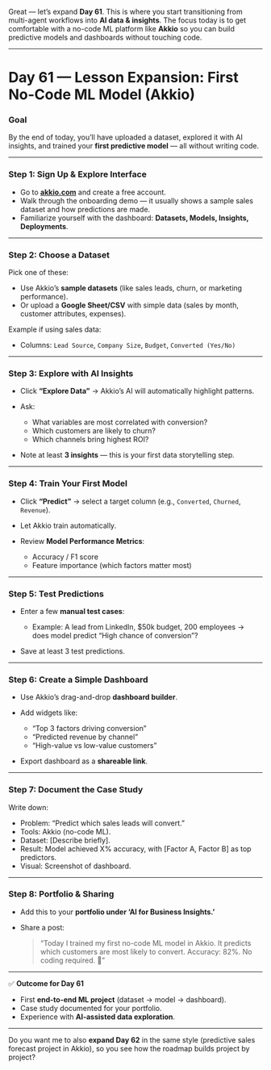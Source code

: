 Great — let’s expand **Day 61**. This is where you start transitioning from multi-agent workflows into **AI data & insights**. The focus today is to get comfortable with a no-code ML platform like **Akkio** so you can build predictive models and dashboards without touching code.

---

# **Day 61 — Lesson Expansion: First No-Code ML Model (Akkio)**

### **Goal**

By the end of today, you’ll have uploaded a dataset, explored it with AI insights, and trained your **first predictive model** — all without writing code.

---

### **Step 1: Sign Up & Explore Interface**

* Go to **[akkio.com](https://akkio.com/)** and create a free account.
* Walk through the onboarding demo — it usually shows a sample sales dataset and how predictions are made.
* Familiarize yourself with the dashboard: **Datasets, Models, Insights, Deployments**.

---

### **Step 2: Choose a Dataset**

Pick one of these:

* Use Akkio’s **sample datasets** (like sales leads, churn, or marketing performance).
* Or upload a **Google Sheet/CSV** with simple data (sales by month, customer attributes, expenses).

Example if using sales data:

* Columns: `Lead Source`, `Company Size`, `Budget`, `Converted (Yes/No)`

---

### **Step 3: Explore with AI Insights**

* Click **“Explore Data”** → Akkio’s AI will automatically highlight patterns.
* Ask:

  * What variables are most correlated with conversion?
  * Which customers are likely to churn?
  * Which channels bring highest ROI?
* Note at least **3 insights** — this is your first data storytelling step.

---

### **Step 4: Train Your First Model**

* Click **“Predict”** → select a target column (e.g., `Converted`, `Churned`, `Revenue`).
* Let Akkio train automatically.
* Review **Model Performance Metrics**:

  * Accuracy / F1 score
  * Feature importance (which factors matter most)

---

### **Step 5: Test Predictions**

* Enter a few **manual test cases**:

  * Example: A lead from LinkedIn, \$50k budget, 200 employees → does model predict “High chance of conversion”?
* Save at least 3 test predictions.

---

### **Step 6: Create a Simple Dashboard**

* Use Akkio’s drag-and-drop **dashboard builder**.
* Add widgets like:

  * “Top 3 factors driving conversion”
  * “Predicted revenue by channel”
  * “High-value vs low-value customers”
* Export dashboard as a **shareable link**.

---

### **Step 7: Document the Case Study**

Write down:

* Problem: “Predict which sales leads will convert.”
* Tools: Akkio (no-code ML).
* Dataset: \[Describe briefly].
* Result: Model achieved X% accuracy, with \[Factor A, Factor B] as top predictors.
* Visual: Screenshot of dashboard.

---

### **Step 8: Portfolio & Sharing**

* Add this to your **portfolio under ‘AI for Business Insights.’**
* Share a post:

  > “Today I trained my first no-code ML model in Akkio. It predicts which customers are most likely to convert. Accuracy: 82%. No coding required. 🚀”

---

✅ **Outcome for Day 61**

* First **end-to-end ML project** (dataset → model → dashboard).
* Case study documented for your portfolio.
* Experience with **AI-assisted data exploration**.

---

Do you want me to also **expand Day 62** in the same style (predictive sales forecast project in Akkio), so you see how the roadmap builds project by project?
